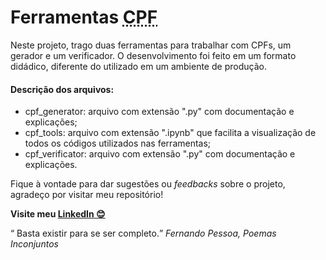 # Ferramentas <abbr title="Cadastro de Pessoa Física">CPF</abbr>

Neste projeto, trago duas ferramentas para trabalhar com CPFs, um gerador e um verificador. O desenvolvimento foi feito em um formato didádico, diferente do utilizado em um ambiente de produção.

#### Descrição dos arquivos:

- cpf_generator: arquivo com extensão ".py" com documentação e explicações;
- cpf_tools: arquivo com extensão ".ipynb" que facilita a visualização de todos os códigos utilizados nas ferramentas;
- cpf_verificator: arquivo com extensão ".py" com documentação e explicações.

Fique à vontade para dar sugestões ou *feedbacks* sobre o projeto, agradeço por visitar meu repositório!

**Visite meu <a href="https://www.linkedin.com/in/henrique8825/" target="_blank">LinkedIn 😊</a>**

<q> Basta existir para se ser completo.</q> *Fernando Pessoa, Poemas Inconjuntos*